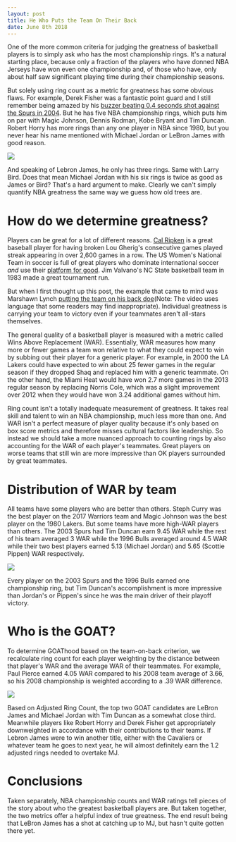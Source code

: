 ```yaml
---
layout: post
title: He Who Puts the Team On Their Back
date: June 8th 2018
---
```


One of the more common criteria for judging the greatness of basketball players is to simply ask who has the most championship rings. It's a natural starting place, because only a fraction of the players who have donned NBA Jerseys have won even one championship and, of those who have, only about half saw significant playing time during their championship seasons. 

But solely using ring count as a metric for greatness has some obvious flaws. For example, Derek Fisher was a fantastic point guard and I still remember being amazed by his [buzzer beating 0.4 seconds shot against the Spurs in 2004](https://www.sbnation.com/nba/2018/6/4/17424628/derek-fisher-buzzer-beater-rewinder-lakers-spurs). But he has five NBA championship rings, which puts him on par with Magic Johnson, Dennis Rodman, Kobe Bryant and Tim Duncan. Robert Horry has more rings than any one player in NBA since 1980, but you never hear his name mentioned with Michael Jordan or LeBron James with good reason.

<p>
  <img src="https://joshyazman.github.io/images/nba-team-on-back/Top Players by Ring Count.png#center"/>
</p>

And speaking of Lebron James, he only has three rings. Same with Larry Bird. Does that mean Michael Jordan with his six rings is twice as good as James or Bird? That's a hard argument to make. Clearly we can't simply quantify NBA greatness the same way we guess how old trees are. 

# How do we determine greatness?
Players can be great for a lot of different reasons. [Cal Ripken](https://en.wikipedia.org/wiki/Major_League_Baseball_consecutive_games_played_streaks) is a great baseball player for having broken Lou Gherig's consecutive games played streak appearing in over 2,600 games in a row. The US Women's National Team in soccer is full of great players who dominate international soccer _and_ use their [platform for good](https://www.bloomberg.com/news/articles/2017-10-13/u-s-women-s-soccer-s-argument-for-equal-pay-just-got-stronger). Jim Valvano's NC State basketball team in 1983 made a great tournament run.

But when I first thought up this post, the example that came to mind was Marshawn Lynch [putting the team on his back doe](https://www.youtube.com/watch?v=gd_Vd43Vxa0)(Note: The video uses language that some readers may find inappropriate). Individual greatness is carrying your team to victory even if your teammates aren't all-stars themselves.

The general quality of a basketball player is measured with a metric called Wins Above Replacement (WAR). Essentially, WAR measures how many more or fewer games a team won relative to what they could expect to win by subbing out their player for a generic player. For example, in 2000 the LA Lakers could have expected to win about 25 fewer games in the regular season if they dropped Shaq and replaced him with a generic teammate. On the other hand, the Miami Heat would have won 2.7 more games in the 2013 regular season by replacing Norris Cole, which was a slight improvement over 2012 when they would have won 3.24 additional games without him. 

Ring count isn't a totally inadequate measurement of greatness. It takes real skill and talent to win an NBA championship, much less more than one. And WAR isn't a perfect measure of player quality because it's only based on box score metrics and therefore misses cultural factors like leadership. So instead we should take a more nuanced approach to counting rings by also accounting for the WAR of each player's teammates. Great players on worse teams that still win are more impressive than OK players surrounded by great teammates.

# Distribution of WAR by team
All teams have some players who are better than others. Steph Curry was the best player on the 2017 Warriors team and Magic Johnson was the best player on the 1980 Lakers. But some teams have more high-WAR players than others. The 2003 Spurs had Tim Duncan earn 9.45 WAR while the rest of his team averaged 3 WAR while the 1996 Bulls averaged around 4.5 WAR while their two best players earned 5.13 (Michael Jordan) and 5.65 (Scottie Pippen) WAR respectively. 

<p>
  <img src="https://joshyazman.github.io/images/nba-team-on-back/Distribution of WAR by Championship Team.png#center"/>
</p>

Every player on the 2003 Spurs and the 1996 Bulls earned one championship ring, but Tim Duncan's accomplishment is more impressive than Jordan's or Pippen's since he was the main driver of their playoff victory.

# Who is the GOAT?
To determine GOAThood based on the team-on-back criterion, we recalculate ring count for each player weighting by the distance between that player's WAR and the average WAR of their teammates. For example, Paul Pierce earned 4.05 WAR compared to his 2008 team average of 3.66, so his 2008 championship is weighted according to a .39 WAR difference.

<p>
  <img src="https://joshyazman.github.io/images/nba-team-on-back/Adjusted Ring Count - Top 20 Players.png#center"/>
</p>

Based on Adjusted Ring Count, the top two GOAT candidates are LeBron James and Michael Jordan with Tim Duncan as a somewhat close third. Meanwhile players like Robert Horry and Derek Fisher get appropriately downweighted in accordance with their contributions to their teams. If Lebron James were to win another title, either with the Cavaliers or whatever team he goes to next year, he will almost definitely earn the 1.2 adjusted rings needed to overtake MJ. 

# Conclusions
Taken separately, NBA championship counts and WAR ratings tell pieces of the story about who the greatest basketball players are. But taken together, the two metrics offer a helpful index of true greatness. The end result being that LeBron James has a shot at catching up to MJ, but hasn't quite gotten there yet.
